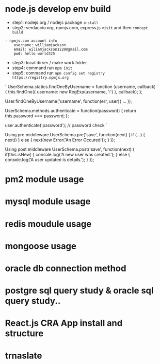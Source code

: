 # node.js develop env build
- step1: nodejs.org / nodejs package `install`
- step2: verdaccio.org, npmjs.com, express.js `visit` and then `concept build`
```
- npmjs.com account info
    username: williamjackson
    email: wiliamjackson1220@gmail.com
    pwd: hello world325 
```
- step3: local dirver / make work folder
- step4: command run `npm init` 
- step5: command run `npm config set registry https://registry.npmjs.org`


`
UserSchema.statics.findOneByUsername = function (username,
callback) {
this.findOne({ username: new RegExp(username, 'i') }, callback);
};

User.findOneByUsername('username', function(err, user){
...
});


UserSchema.methods.authenticate = function(password) {
    return this.password === password;
};

user.authenticate('password');    // password check
`

Using pre middleware
UserSchema.pre('save', function(next) {
if (...) {
next()
} else {
next(new Error('An Error Occured'));
}
});

Using post middleware
UserSchema.post('save', function(next) {
if(this.isNew) {
console.log('A new user was created.');
} else {
console.log('A user updated is details.');
}
});





# pm2 module usage
# mysql module usage
# redis moudule usage
# mongoose usage
# oracle db connection method
# postgre sql query study & oracle sql query study..
# React.js CRA App install and structure
# trnaslate